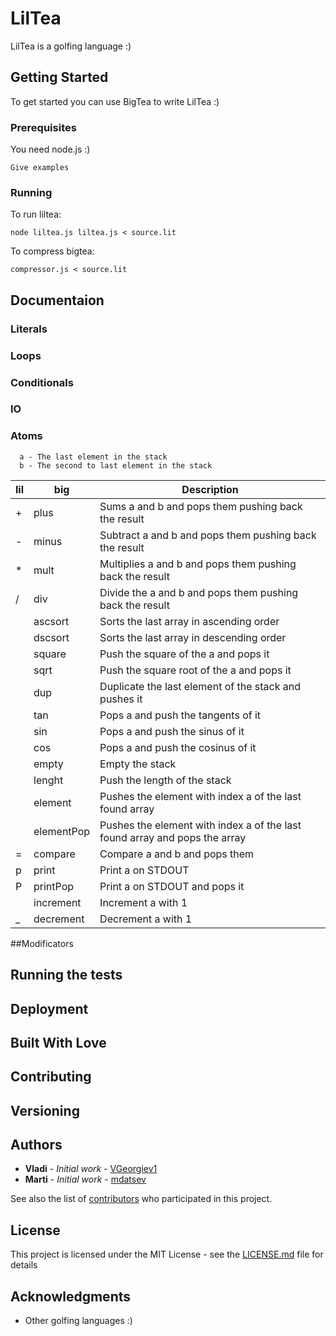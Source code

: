 # LilTea

LilTea is a golfing language :)

## Getting Started

To get started you can use BigTea to write LilTea :)

### Prerequisites

You need node.js :)

```
Give examples
```

### Running

To run liltea:

```
node liltea.js liltea.js < source.lit
```

To compress bigtea:

```
compressor.js < source.lit
```

## Documentaion

### Literals
### Loops
### Conditionals
### IO
### Atoms
```
  a - The last element in the stack
  b - The second to last element in the stack  
```
| lil | big        | Description                                                                         |
|-----|------------|-------------------------------------------------------------------------------------|
| +   | plus       | Sums a and b  and pops them pushing back the result                                 |
| -   | minus      | Subtract a and b and pops them pushing back the result                              |
| *   | mult       | Multiplies a and b and pops them pushing back the result                            |
| /   | div        | Divide the a and b and pops them pushing back the result                            |
|     | ascsort    | Sorts the last array in ascending order                                             |
|     | dscsort    | Sorts the last array in descending order                                            |
|     | square     | Push the square of the a and pops it                                                |
|     | sqrt       | Push the square root of the a and pops it                                           |
|     | dup        | Duplicate the last element of the stack and pushes it                               |
|     | tan        | Pops a and push the tangents of it                                                  |
|     | sin        | Pops a and push the sinus of it                                                     |
|     | cos        | Pops a and push the cosinus of it                                                   |
|     | empty      | Empty the stack                                                                     |
|     | lenght     | Push the length of the stack                                                        |
|     | element    | Pushes the element with index a of the last found array                             |
|     | elementPop | Pushes the element with index a of the last found array and pops the array          |
| =   | compare    | Compare a and b and pops them                                                       |
| p   | print      | Print a on STDOUT                                                                   |
| P   | printPop   | Print a on STDOUT and pops it                                                       |
|     | increment  | Increment a with 1                                                                  |
| _   | decrement  | Decrement a with 1                                                                  |


##Modificators

## Running the tests
## Deployment
## Built With Love
## Contributing
## Versioning 

## Authors

* **Vladi** - *Initial work* - [VGeorgiev1](https://github.com/VGeorgiev1)
* **Marti** - *Initial work* - [mdatsev](https://github.com/mdatsev)

See also the list of [contributors](https://github.com/your/project/contributors) who participated in this project.

## License

This project is licensed under the MIT License - see the [LICENSE.md](LICENSE.md) file for details

## Acknowledgments

* Other golfing languages :)